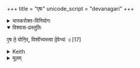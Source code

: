 +++
title = "एषः"
unicode_script = "devanagari"
+++
<details><summary>भास्करोक्त-विनियोगः</summary>

2एष ते योनिर्विश्वेभ्यस्त्वा देवेभ्य इति सादयति ॥ 'वैश्वदेव्यो वै प्रजा असावादित्यश्शुक्रः' इत्यादि ब्राह्मणम्  ॥
</details>

<details open><summary>विश्वास-प्रस्तुतिः</summary>

ए॒ष ते॒ योनि॒र्, विश्वे᳚भ्यस्त्वा दे॒वेभ्यः॑ ॥ [17]
</details>

<details><summary>Keith</summary>

This is thy birthplace; to the All-gods thee!
</details>


<details><summary>मूलम्</summary>

ए॒ष ते॒ योनि॒र्विश्वे᳚भ्यस्त्वा दे॒वेभ्यः॑ ॥ [17]
</details>
